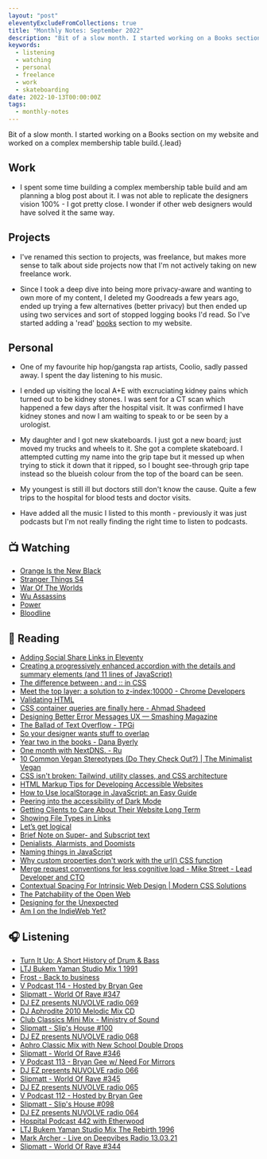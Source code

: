 ```yaml
---
layout: "post"
eleventyExcludeFromCollections: true
title: "Monthly Notes: September 2022"
description: "Bit of a slow month. I started working on a Books section on my website and worked on a complex membership table build."
keywords:
  - listening
  - watching
  - personal
  - freelance
  - work
  - skateboarding
date: 2022-10-13T00:00:00Z
tags:
  - monthly-notes
---
```

Bit of a slow month. I started working on a Books section on my website and worked on a complex membership table build.{.lead}

## Work
- I spent some time building a complex membership table build and am planning a blog post about it. I was not able to replicate the designers vision 100% - I got pretty close. I wonder if other web designers would have solved it the same way.

## Projects
- I've renamed this section to projects, was freelance, but makes more sense to talk about side projects now that I'm not actively taking on new freelance work.

- Since I took a deep dive into being more privacy-aware and wanting to own more of my content, I deleted my Goodreads a few years ago, ended up trying a few alternatives (better privacy) but then ended up using two services and sort of stopped logging books I'd read. So I've started adding a 'read' [books](/books "Books") section to my website.

## Personal
- One of my favourite hip hop/gangsta rap artists, Coolio, sadly passed away. I spent the day listening to his music.

- I ended up visiting the local A+E with excruciating kidney pains which turned out to be kidney stones. I was sent for a CT scan which happened a few days after the hospital visit. It was confirmed I have kidney stones and now I am waiting to speak to or be seen by a urologist.

- My daughter and I got new skateboards. I just got a new board; just moved my trucks and wheels to it. She got a complete skateboard. I attempted cutting my name into the grip tape but it messed up when trying to stick it down that it ripped, so I bought see-through grip tape instead so the blueish colour from the top of the board can be seen.

- My youngest is still ill but doctors still don't know the cause. Quite a few trips to the hospital for blood tests and doctor visits.

- Have added all the music I listed to this month - previously it was just podcasts but I'm not really finding the right time to listen to podcasts.

## 📺 Watching
* [Orange Is the New Black](https://www.themoviedb.org/tv/1424-orange-is-the-new-black "Orange Is the New Black")
* [Stranger Things S4](https://www.themoviedb.org/tv/66732-stranger-things "Stranger Things S4")
* [War Of The Worlds](https://www.themoviedb.org/tv/86374-la-guerre-des-mondes "War Of The Worlds")
* [Wu Assassins](https://www.themoviedb.org/tv/86752-wu-assassins "Wu Assassins")
* [Power](https://www.themoviedb.org/tv/54650-power "Power")
* [Bloodline](https://www.themoviedb.org/tv/61986-bloodline "Bloodline")

## 📖 Reading
- [Adding Social Share Links in Eleventy](https://www.raymondcamden.com/2022/08/22/adding-social-share-links-in-eleventy "Adding Social Share Links in Eleventy")
- [Creating a progressively enhanced accordion with the details and summary elements (and 11 lines of JavaScript)](https://gomakethings.com/creating-a-progressively-enhanced-accordion-with-the-details-and-summary-elements-and-11-lines-of-javascript/ "Creating a progressively enhanced accordion with the details and summary elements (and 11 lines of JavaScript)")
- [The difference between : and :: in CSS](https://whitep4nth3r.com/blog/pseudo-classes-and-pseudo-elements/ "The difference between : and :: in CSS")
- [Meet the top layer: a solution to z-index:10000 - Chrome Developers](https://developer.chrome.com/blog/what-is-the-top-layer/ "Meet the top layer: a solution to z-index:10000 - Chrome Developers")
- [Validating HTML](https://blog.jim-nielsen.com/2022/validating-html/ "Validating HTML")
- [CSS container queries are finally here - Ahmad Shadeed](http://ishadeed.com/article/container-queries-are-finally-here/ "CSS container queries are finally here - Ahmad Shadeed")
- [Designing Better Error Messages UX — Smashing Magazine](https://www.smashingmagazine.com/2022/08/error-messages-ux-design/ "Designing Better Error Messages UX — Smashing Magazine")
- [The Ballad of Text Overflow - TPGi](https://www.tpgi.com/the-ballad-of-text-overflow/ "The Ballad of Text Overflow - TPGi")
- [So your designer wants stuff to overlap](https://chenhuijing.com/blog/so-your-designer-wants-stuff-to-overlap/ "So your designer wants stuff to overlap")
- [Year two in the books - Dana Byerly](https://danabyerly.com/notes/year-two-in-the-books/ "Year two in the books - Dana Byerly")
- [One month with NextDNS. - Ru](https://rusingh.com/one-month-nextdns/ "One month with NextDNS. - Ru")
- [10 Common Vegan Stereotypes (Do They Check Out?) | The Minimalist Vegan](https://theminimalistvegan.com/vegan-stereotypes/ "10 Common Vegan Stereotypes (Do They Check Out?) | The Minimalist Vegan")
- [CSS isn't broken: Tailwind, utility classes, and CSS architecture](https://gomakethings.com/css-isnt-broken-tailwind-utility-classes-and-css-architecture/ "CSS isn't broken: Tailwind, utility classes, and CSS architecture")
- [HTML Markup Tips for Developing Accessible Websites](https://thenewstack.io/html-markup-tips-for-developing-accessible-websites/ "HTML Markup Tips for Developing Accessible Websites")
- [How to Use localStorage in JavaScript: an Easy Guide](https://www.freecodecamp.org/news/use-local-storage-in-modern-applications/ "How to Use localStorage in JavaScript: an Easy Guide")
- [Peering into the accessibility of Dark Mode](https://uxdesign.cc/peering-into-the-accessibility-of-dark-mode-ab1237b68265 "Peering into the accessibility of Dark Mode")
- [Getting Clients to Care About Their Website Long Term](https://speckyboy.com/getting-clients-to-care-about-their-website-long-term/ "Getting Clients to Care About Their Website Long Term")
- [Showing File Types in Links](https://adrianroselli.com/2019/12/showing-file-types-in-links.html "Showing File Types in Links")
- [Let’s get logical](https://adactio.com/journal/19457 "Let’s get logical")
- [Brief Note on Super- and Subscript text](https://adrianroselli.com/2022/09/brief-note-on-super-and-subscript-text.html "Brief Note on Super- and Subscript text")
- [Denialists, Alarmists, and Doomists](https://daverupert.com/2022/09/denialists-alarmists-and-doomists/ "Denialists, Alarmists, and Doomists")
- [Naming things in JavaScript](https://gomakethings.com/naming-things-in-javascript/ "Naming things in JavaScript")
- [Why custom properties don't work with the url() CSS function](https://www.stefanjudis.com/today-i-learned/custom-properties-dont-work-with-the-url-css-function/ "Why custom properties don't work with the url() CSS function")
- [Merge request conventions for less cognitive load - Mike Street - Lead Developer and CTO](https://www.mikestreety.co.uk/blog/merge-request-conventions-for-less-cognitive-load/ "Merge request conventions for less cognitive load - Mike Street - Lead Developer and CTO")
- [Contextual Spacing For Intrinsic Web Design | Modern CSS Solutions](https://moderncss.dev/contextual-spacing-for-intrinsic-web-design/ "Contextual Spacing For Intrinsic Web Design | Modern CSS Solutions")
- [The Patchability of the Open Web](https://daverupert.com/2022/09/patchability-of-the-open-web/ "The Patchability of the Open Web")
- [Designing for the Unexpected](https://alistapart.com/article/designing-for-the-unexpected/ "Designing for the Unexpected")
- [Am I on the IndieWeb Yet?](https://www.miriamsuzanne.com/2022/06/04/indiweb/ "Am I on the IndieWeb Yet?")


## 🎧 Listening
- [Turn It Up: A Short History of Drum & Bass](https://www.bbc.co.uk/sounds/series/p0hwhn03 "Turn It Up: A Short History of Drum & Bass")
- [LTJ Bukem Yaman Studio Mix 1 1991](https://www.mixcloud.com/rickywalker167/ltj-bukem-yaman-studio-mix-1-1991/ "LTJ Bukem Yaman Studio Mix 1 1991")
- [Frost - Back to business](https://www.mixcloud.com/jjfrost2/frost-back-to-business/ "Frost - Back to business")
- [V Podcast 114 - Hosted by Bryan Gee](https://www.mixcloud.com/v_recordings/v-podcast-114-hosted-by-bryan-gee/ "V Podcast 114 - Hosted by Bryan Gee")
- [Slipmatt - World Of Rave #347](https://www.mixcloud.com/Slipmatt/slipmatt-world-of-rave-347/ "Slipmatt - World Of Rave #347")
- [DJ EZ presents NUVOLVE radio 069](https://www.mixcloud.com/djez/nuvolve-069/ "DJ EZ presents NUVOLVE radio 069")
- [DJ Aphrodite 2010 Melodic Mix CD](https://www.mixcloud.com/gavaphro/dj-aphrodite-2010-melodic-mix-cd/ "DJ Aphrodite 2010 Melodic Mix CD")
- [Club Classics Mini Mix - Ministry of Sound](https://www.mixcloud.com/ministryofsound/club-classics-mini-mix-aug-2020-ministry-of-sound/ "Club Classics Mini Mix - Ministry of Sound")
- [Slipmatt - Slip's House #100](https://www.mixcloud.com/Slipmatt/slipmatt-slips-house-100/ "Slipmatt - Slip's House #100")
- [DJ EZ presents NUVOLVE radio 068](https://www.mixcloud.com/djez/nuvolve-068/ "DJ EZ presents NUVOLVE radio 068")
- [Aphro Classic Mix with New School Double Drops](https://www.mixcloud.com/gavaphro/aphro-classic-mix-with-new-school-double-drops/ "Aphro Classic Mix with New School Double Drops")
- [Slipmatt - World Of Rave #346](https://www.mixcloud.com/Slipmatt/slipmatt-world-of-rave-346/ "Slipmatt - World Of Rave #346")
- [V Podcast 113 - Bryan Gee w/ Need For Mirrors](https://www.mixcloud.com/v_recordings/v-podcast-113-bryan-gee-w-need-for-mirrors/ "V Podcast 113 - Bryan Gee w/ Need For Mirrors")
- [DJ EZ presents NUVOLVE radio 066](https://www.mixcloud.com/djez/nuvolve-066/ "DJ EZ presents NUVOLVE radio 066")
- [Slipmatt - World Of Rave #345](https://www.mixcloud.com/Slipmatt/slipmatt-world-of-rave-345/ "Slipmatt - World Of Rave #345")
- [DJ EZ presents NUVOLVE radio 065](https://www.mixcloud.com/djez/nuvolve-065/ "DJ EZ presents NUVOLVE radio 065")
- [V Podcast 112 - Hosted by Bryan Gee](https://www.mixcloud.com/v_recordings/v-podcast-112-hosted-by-bryan-gee/ "V Podcast 112 - Hosted by Bryan Gee")
- [Slipmatt - Slip's House #098](https://www.mixcloud.com/Slipmatt/slipmatt-slips-house-098/ "Slipmatt - Slip's House #098")
- [DJ EZ presents NUVOLVE radio 064](https://www.mixcloud.com/djez/nuvolve-064/ "DJ EZ presents NUVOLVE radio 064")
- [Hospital Podcast 442 with Etherwood](https://www.mixcloud.com/hospitalrecords/hospital-podcast-433-with-etherwood/ "Hospital Podcast 442 with Etherwood")
- [LTJ Bukem Yaman Studio Mix The Rebirth 1996](https://www.mixcloud.com/rickywalker167/ltj-bukem-yaman-studio-mix-the-rebirth-1996/ "LTJ Bukem Yaman Studio Mix The Rebirth 1996")
- [Mark Archer - Live on Deepvibes Radio 13.03.21](https://www.mixcloud.com/mark_archer/mark-archer-live-on-deepvibes-radio-130321/ "Mark Archer - Live on Deepvibes Radio 13.03.21")
- [Slipmatt - World Of Rave #344](https://www.mixcloud.com/Slipmatt/slipmatt-world-of-rave-344/ "Slipmatt - World Of Rave #344")
